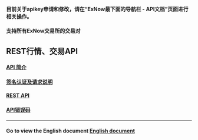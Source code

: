 #### 目前关于apikey申请和修改，请在“ExNow最下面的导航栏 - API文档”页面进行相关操作。
#### 支持所有ExNow交易所的交易对
## REST行情、交易API
#### [API 简介](https://github.com/ExnowSupport/ExNow-API/blob/master/REST%20API%20%E7%AE%80%E4%BB%8B.md)
#### [签名认证及请求说明](https://github.com/ExnowSupport/ExNow-API/blob/master/%E7%AD%BE%E5%90%8D%E5%8F%8A%E8%AF%B7%E6%B1%82%E8%AF%B4%E6%98%8E.md)
#### [REST API](https://github.com/ExnowSupport/ExNow-API/blob/master/REST%20API.md)
#### [API错误码](https://github.com/ExnowSupport/ExNow-API/blob/master/API%E9%94%99%E8%AF%AF%E4%BB%A3%E7%A0%81.md)


***
#### Go to view the English document [English document](https://github.com/ExnowSupport/)
